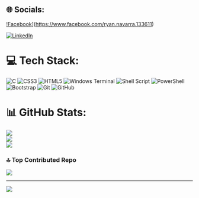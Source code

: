 ## 🌐 Socials:
[!Facebook](https://img.shields.io/badge/Facebook-%231877F2.svg?logo=Facebook&logoColor=white)](https://www.facebook.com/ryan.navarra.133611) 

[![LinkedIn](https://img.shields.io/badge/LinkedIn-%230077B5.svg?logo=linkedin&logoColor=white)](https://www.linkedin.com/in/ryan-navarra-a3005a287?utm_source=share&utm_campaign=share_via&utm_content=profile&utm_medium=android_app) 

# 💻 Tech Stack:
![C](https://img.shields.io/badge/c-%2300599C.svg?style=for-the-badge&logo=c&logoColor=white) ![CSS3](https://img.shields.io/badge/css3-%231572B6.svg?style=for-the-badge&logo=css3&logoColor=white) ![HTML5](https://img.shields.io/badge/html5-%23E34F26.svg?style=for-the-badge&logo=html5&logoColor=white) ![Windows Terminal](https://img.shields.io/badge/Windows%20Terminal-%234D4D4D.svg?style=for-the-badge&logo=windows-terminal&logoColor=white) ![Shell Script](https://img.shields.io/badge/shell_script-%23121011.svg?style=for-the-badge&logo=gnu-bash&logoColor=white) ![PowerShell](https://img.shields.io/badge/PowerShell-%235391FE.svg?style=for-the-badge&logo=powershell&logoColor=white) ![Bootstrap](https://img.shields.io/badge/bootstrap-%238511FA.svg?style=for-the-badge&logo=bootstrap&logoColor=white) ![Git](https://img.shields.io/badge/git-%23F05033.svg?style=for-the-badge&logo=git&logoColor=white) ![GitHub](https://img.shields.io/badge/github-%23121011.svg?style=for-the-badge&logo=github&logoColor=white)
# 📊 GitHub Stats:
![](https://github-readme-stats.vercel.app/api?username=Ryouki2004&theme=blue-green&hide_border=false&include_all_commits=false&count_private=false)<br/>
![](https://github-readme-streak-stats.herokuapp.com/?user=Ryouki2004&theme=blue-green&hide_border=false)<br/>
![](https://github-readme-stats.vercel.app/api/top-langs/?username=Ryouki2004&theme=blue-green&hide_border=false&include_all_commits=false&count_private=false&layout=compact)

### 🔝 Top Contributed Repo
![](https://github-contributor-stats.vercel.app/api?username=Ryouki2004&limit=5&theme=gotham&combine_all_yearly_contributions=true)

---
[![](https://visitcount.itsvg.in/api?id=Ryouki2004&icon=5&color=6)](https://visitcount.itsvg.in)

<!-- Proudly created with GPRM ( https://gprm.itsvg.in ) -->
